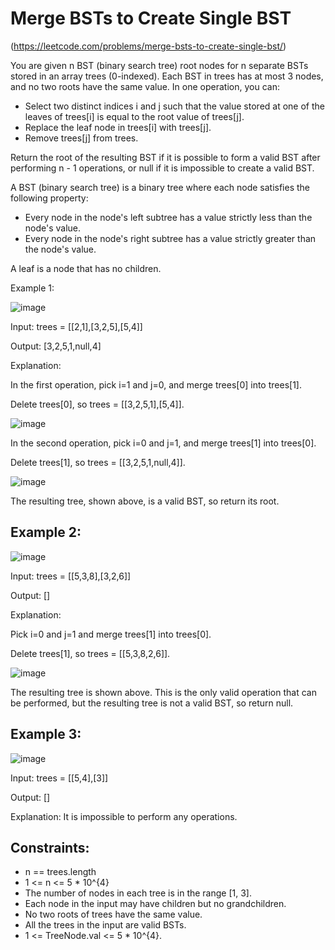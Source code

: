 # Merge BSTs to Create Single BST
(https://leetcode.com/problems/merge-bsts-to-create-single-bst/)

You are given n BST (binary search tree) root nodes for n separate BSTs stored in an array trees (0-indexed). Each BST in trees has at most 3 nodes, and no two roots have the same value. In one operation, you can:

* Select two distinct indices i and j such that the value stored at one of the leaves of trees[i] is equal to the root value of trees[j].
* Replace the leaf node in trees[i] with trees[j].
* Remove trees[j] from trees.

Return the root of the resulting BST if it is possible to form a valid BST after performing n - 1 operations, or null if it is impossible to create a valid BST.

A BST (binary search tree) is a binary tree where each node satisfies the following property:

* Every node in the node's left subtree has a value strictly less than the node's value.
* Every node in the node's right subtree has a value strictly greater than the node's value.

A leaf is a node that has no children.

Example 1:

![image](https://user-images.githubusercontent.com/94119476/235191724-dc234db0-be77-4129-8753-6a1d32d774d0.png)

Input: trees = [[2,1],[3,2,5],[5,4]]

Output: [3,2,5,1,null,4]

Explanation:

In the first operation, pick i=1 and j=0, and merge trees[0] into trees[1].

Delete trees[0], so trees = [[3,2,5,1],[5,4]].

![image](https://user-images.githubusercontent.com/94119476/235191777-d957a587-4dac-4b73-9b50-921fb1d5518a.png)

In the second operation, pick i=0 and j=1, and merge trees[1] into trees[0].

Delete trees[1], so trees = [[3,2,5,1,null,4]].

![image](https://user-images.githubusercontent.com/94119476/235191816-46429eb4-5597-452b-a33f-18157cf7133e.png)

The resulting tree, shown above, is a valid BST, so return its root.

## Example 2:

![image](https://user-images.githubusercontent.com/94119476/235191879-998d14ce-65eb-4a0e-b72e-40e8eb641f28.png)

Input: trees = [[5,3,8],[3,2,6]]

Output: []

Explanation:

Pick i=0 and j=1 and merge trees[1] into trees[0].

Delete trees[1], so trees = [[5,3,8,2,6]].

![image](https://user-images.githubusercontent.com/94119476/235191944-935dbde4-7fba-4e57-b2dc-396b84f84bd8.png)

The resulting tree is shown above. This is the only valid operation that can be performed, but the resulting tree is not a valid BST, so return null.

## Example 3:

![image](https://user-images.githubusercontent.com/94119476/235192009-db371099-26f4-46f4-ae93-cf1e482aa078.png)

Input: trees = [[5,4],[3]]

Output: []

Explanation: It is impossible to perform any operations.

## Constraints:

* n == trees.length
* 1 <= n <= 5 * 10^{4}
* The number of nodes in each tree is in the range [1, 3].
* Each node in the input may have children but no grandchildren.
* No two roots of trees have the same value.
* All the trees in the input are valid BSTs.
* 1 <= TreeNode.val <= 5 * 10^{4}.
